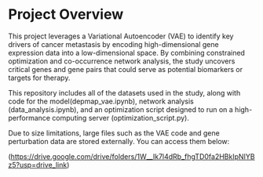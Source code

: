 # Project Overview

This project leverages a Variational Autoencoder (VAE) to identify key drivers of cancer metastasis by encoding high-dimensional gene expression data into a low-dimensional space. By combining constrained optimization and co-occurrence network analysis, the study uncovers critical genes and gene pairs that could serve as potential biomarkers or targets for therapy.

This repository includes all of the datasets used in the study, along with code for the model(depmap_vae.ipynb), network analysis (data_analysis.ipynb), and an optimization script designed to run on a high-performance computing server (optimization_script.py).

Due to size limitations, large files such as the VAE code and gene perturbation data are stored externally. You can access them below:

(https://drive.google.com/drive/folders/1W__Ik7l4dRb_fhgTD0fa2HBkIpNIYBz5?usp=drive_link)
